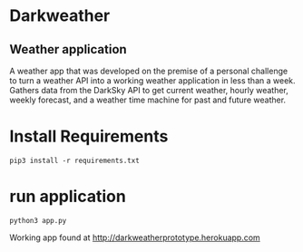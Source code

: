 # Darkweather

## Weather application


A weather app that was developed on the premise of a personal challenge to turn a weather API into a working weather application in less than a week.  Gathers data from the DarkSky API to get current weather, hourly weather, weekly forecast, and a weather time machine for past and future weather. 

# Install Requirements

    pip3 install -r requirements.txt

# run application

    python3 app.py



Working app found at <http://darkweatherprototype.herokuapp.com> 
